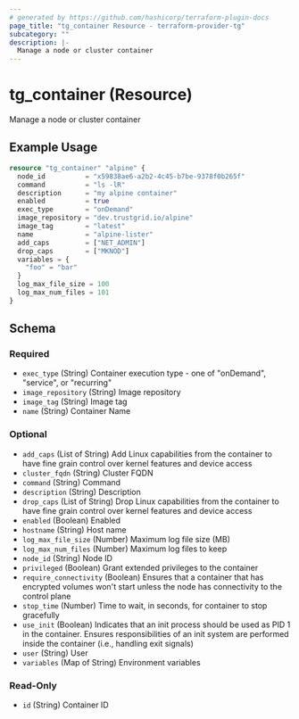 ```yaml
---
# generated by https://github.com/hashicorp/terraform-plugin-docs
page_title: "tg_container Resource - terraform-provider-tg"
subcategory: ""
description: |-
  Manage a node or cluster container
---
```


# tg_container (Resource)

Manage a node or cluster container

## Example Usage

```terraform
resource "tg_container" "alpine" {
  node_id          = "x59838ae6-a2b2-4c45-b7be-9378f0b265f"
  command          = "ls -lR"
  description      = "my alpine container"
  enabled          = true
  exec_type        = "onDemand"
  image_repository = "dev.trustgrid.io/alpine"
  image_tag        = "latest"
  name             = "alpine-lister"
  add_caps         = ["NET_ADMIN"]
  drop_caps        = ["MKNOD"]
  variables = {
    "foo" = "bar"
  }
  log_max_file_size = 100
  log_max_num_files = 101
}
```

<!-- schema generated by tfplugindocs -->
## Schema

### Required

- `exec_type` (String) Container execution type - one of "onDemand", "service", or "recurring"
- `image_repository` (String) Image repository
- `image_tag` (String) Image tag
- `name` (String) Container Name

### Optional

- `add_caps` (List of String) Add Linux capabilities from the container to have fine grain control over kernel features and device access
- `cluster_fqdn` (String) Cluster FQDN
- `command` (String) Command
- `description` (String) Description
- `drop_caps` (List of String) Drop Linux capabilities from the container to have fine grain control over kernel features and device access
- `enabled` (Boolean) Enabled
- `hostname` (String) Host name
- `log_max_file_size` (Number) Maximum log file size (MB)
- `log_max_num_files` (Number) Maximum log files to keep
- `node_id` (String) Node ID
- `privileged` (Boolean) Grant extended privileges to the container
- `require_connectivity` (Boolean) Ensures that a container that has encrypted volumes won't start unless the node has connectivity to the control plane
- `stop_time` (Number) Time to wait, in seconds, for container to stop gracefully
- `use_init` (Boolean) Indicates that an init process should be used as PID 1 in the container. Ensures responsibilities of an init system are performed inside the container (i.e., handling exit signals)
- `user` (String) User
- `variables` (Map of String) Environment variables

### Read-Only

- `id` (String) Container ID


